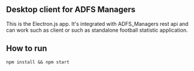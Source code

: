 Desktop client for ADFS Managers
--------------------------------

This is the Electron.js app. It's integrated with
ADFS_Managers rest api and can work such as client or
such as standalone football statistic application.

How to run
----------

```
npm install && npm start
```

